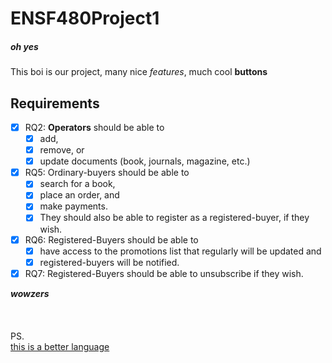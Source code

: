 # ENSF480Project1
##### oh yes

This boi is our project, many nice *features*, much cool __buttons__

>
>

## Requirements

- [x] RQ2: **Operators** should be able to 
  - [x] add, 
  - [x] remove, or 
  - [x] update 
  documents (book, journals, magazine, etc.)

- [x] RQ5: Ordinary-buyers should be able to 
  - [x] search for a book, 
  - [x] place an order, and 
  - [x] make payments.
  - [x] They should also be able to register as a registered-buyer, if they wish.

- [x] RQ6: Registered-Buyers should be able to 
  - [x] have access to the promotions list that regularly will be updated and 
  - [x] registered-buyers will be notified.

- [x] RQ7: Registered-Buyers should be able to unsubscribe if they wish.

>
>

__*wowzers*__  
\
\
\
PS.\
[this is a better language](https://en.wikipedia.org/wiki/C%2B%2B)
